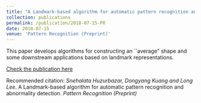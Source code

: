 ```yaml
---
title: "A Landmark-based algorithm for automatic pattern recognition and abnormality detection."
collection: publications
permalink: /publication/2018-07-15-PR
date: 2018-07-15
venue: 'Pattern Recognition (Preprint)'
---
```


This paper develops algorithms for constructing an ``average" shape and some downstream applications based on landmark representations.

[Check the publication here](https://arxiv.org/abs/1602.05572)

Recommended citation: *Snehalata Huzurbazar, Dongyang Kuang and Long Lee*. A Landmark-based algorithm for automatic pattern recognition and abnormality detection. <i>Pattern Recognition (Preprint)</i>
